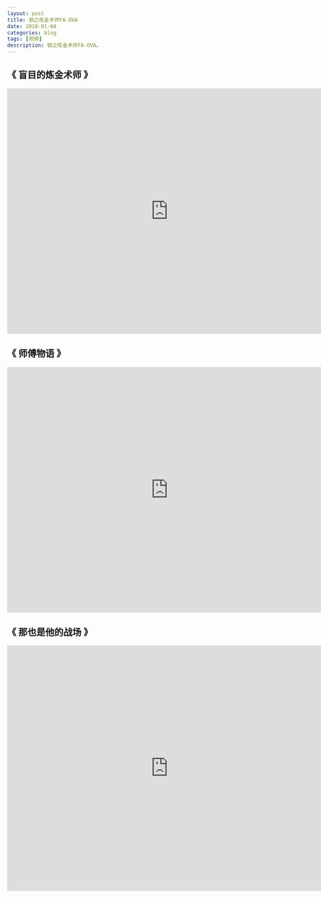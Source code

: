 ```yaml
---
layout: post
title: 钢之炼金术师FA-OVA
date: 2018-01-04
categories: blog
tags: [视频]
description: 钢之炼金术师FA-OVA。
---
```




## 《 盲目的炼金术师 》
<center><p><iframe id="b" class="b video_pc" src="https://static.hdslb.com/miniloader.swf?cid=18326849&aid=11074166&index_65" frameborder="0" width="750" height="572" allowfullscreen="true"></iframe></p>
</center>

## 《 师傅物语 》
<center><p><iframe id="b" class="b video_pc" src="https://static.hdslb.com/miniloader.swf?cid=18326843" frameborder="0" width="750" height="572" allowfullscreen="true"></iframe></p>
</center>

## 《  那也是他的战场 》
<center><p><iframe id="b" class="b video_pc" src="https://static.hdslb.com/miniloader.swf?cid=18326832&aid=11074166&index=68" frameborder="0" width="750" height="572" allowfullscreen="true"></iframe></p>
</center>
